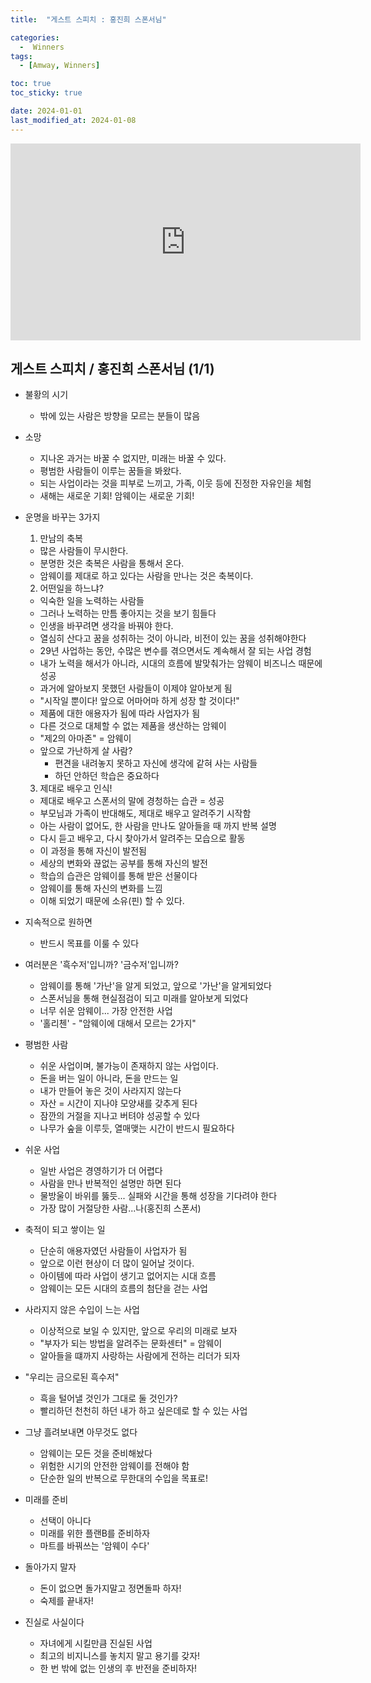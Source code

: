 ```yaml
---
title:  "게스트 스피치 : 홍진희 스폰서님" 

categories:
  -  Winners
tags:
  - [Amway, Winners]

toc: true
toc_sticky: true

date: 2024-01-01
last_modified_at: 2024-01-08
---
```


<iframe width="560" height="315" src="https://www.youtube.com/embed/aBM9cm7BSg8?si=wZ2CfufnGZqGm3KH" title="YouTube video player" frameborder="0" allow="accelerometer; autoplay; clipboard-write; encrypted-media; gyroscope; picture-in-picture; web-share" allowfullscreen></iframe>


## 게스트 스피치 / 홍진희 스폰서님 (1/1)
+ 불황의 시기
  - 밖에 있는 사람은 방향을 모르는 분들이 많음

+ 소망
  - 지나온 과거는 바꿀 수 없지만, 미래는 바꿀 수 있다.
  - 평범한 사람들이 이루는 꿈들을 봐왔다.
  - 되는 사업이라는 것을 피부로 느끼고, 가족, 이웃 등에 진정한 자유인을 체험
  - 새해는 새로운 기회! 암웨이는 새로운 기회!

+ 운명을 바꾸는 3가지
  1. 만남의 축복
    - 많은 사람들이 무시한다.
    - 분명한 것은 축복은 사람을 통해서 온다.
    - 암웨이를 제대로 하고 있다는 사람을 만나는 것은 축복이다.
  
  2. 어떤일을 하느냐?
    - 익숙한 일을 노력하는 사람들
    - 그러나 노력하는 만틈 좋아지는 것을 보기 힘들다
    - 인생을 바꾸려면 생각을 바꿔야 한다.
    - 열심히 산다고 꿈을 성취하는 것이 아니라, 비전이 있는 꿈을 성취해야한다
    - 29년 사업하는 동안, 수많은 변수를 겪으면서도 계속해서 잘 되는 사업 경험
    - 내가 노력을 해서가 아니라, 시대의 흐름에 발맞춰가는 암웨이 비즈니스 때문에 성공
    - 과거에 알아보지 못했던 사람들이 이제야 알아보게 됨
    - "시작일 뿐이다! 앞으로 어마어마 하게 성장 할 것이다!"
    - 제품에 대한 애용자가 됨에 따라 사업자가 됨
    - 다른 것으로 대체할 수 없는 제품을 생산하는 암웨이
    - "제2의 아마존" = 암웨이
    - 앞으로 가난하게 살 사람?
      - 편견을 내려놓지 못하고 자신에 생각에 같혀 사는 사람들
      - 하던 안하던 학습은 중요하다

  3. 제대로 배우고 인식!
    - 제대로 배우고 스폰서의 말에 경청하는 습관 = 성공
    - 부모님과 가족이 반대해도, 제대로 배우고 알려주기 시작함
    - 아는 사람이 없어도, 한 사람을 만나도 알아들을 때 까지 반복 설명
    - 다시 듣고 배우고, 다시 찾아가서 알려주는 모습으로 활동
    - 이 과정을 통해 자신이 발전됨
    - 세상의 변화와 끊없는 공부를 통해 자신의 발전
    - 학습의 습관은 암웨이를 통해 받은 선물이다
    - 암웨이를 통해 자신의 변화를 느낌
    - 이해 되었기 때문에 소유(핀) 할 수 있다.

+ 지속적으로 원하면
  - 반드시 목표를 이룰 수 있다

+ 여러분은 '흑수저'입니까? '금수저'입니까?
  - 암웨이를 통해 '가난'을 알게 되었고, 앞으로 '가난'을 알게되었다
  - 스폰서님을 통해 현실점검이 되고 미래를 알아보게 되었다
  - 너무 쉬운 암웨이... 가장 안전한 사업
  - '홀리첸' - "암웨이에 대해서 모르는 2가지"

+ 평범한 사람
  - 쉬운 사업이며, 불가능이 존재하지 않는 사업이다.
  - 돈을 버는 일이 아니라, 돈을 만드는 일
  - 내가 만들어 놓은 것이 사라지지 않는다
  - 자산 = 시간이 지나야 모양새를 갖추게 된다
  - 잠깐의 거절을 지나고 버텨야 성공할 수 있다
  - 나무가 숲을 이루듯, 열매맺는 시간이 반드시 필요하다

+ 쉬운 사업
  - 일반 사업은 경영하기가 더 어렵다
  - 사람을 만나 반복적인 설명만 하면 된다
  - 물방울이 바위를 뚫듯... 실패와 시간을 통해 성장을 기다려야 한다
  - 가장 많이 거절당한 사람...나(홍진희 스폰서)

+ 축적이 되고 쌓이는 일
  - 단순히 애용자였던 사람들이 사업자가 됨
  - 앞으로 이런 현상이 더 많이 일어날 것이다.
  - 아이템에 따라 사업이 생기고 없어지는 시대 흐름
  - 암웨이는 모든 시대의 흐름의 첨단을 걷는 사업

+ 사라지지 않은 수입이 느는 사업
  - 이상적으로 보일 수 있지만, 앞으로 우리의 미래로 보자
  - "부자가 되는 방법을 알려주는 문화센터" = 암웨이
  - 알아들을 떄까지 사랑하는 사람에게 전하는 리더가 되자

+ "우리는 금으로된 흑수저"
  - 흑을 털어낼 것인가 그대로 둘 것인가?
  - 빨리하던 천천히 하던 내가 하고 싶은데로 할 수 있는 사업

+ 그냥 흘려보내면 아무것도 없다
  - 암웨이는 모든 것을 준비해놨다
  - 위험한 시기의 안전한 암웨이를 전해야 함
  - 단순한 일의 반복으로 무한대의 수입을 목표로!

+ 미래를 준비
  - 선택이 아니다
  - 미래를 위한 플랜B를 준비하자
  - 마트를 바꿔쓰는 '암웨이 수다'

+ 돌아가지 말자
  - 돈이 없으면 돌가지말고 정면돌파 하자!
  - 숙제를 끝내자!

+ 진실로 사실이다
  - 자녀에게 시킬만큼 진실된 사업
  - 최고의 비지니스를 놓치지 말고 용기를 갖자!
  - 한 번 밖에 없는 인생의 후 반전을 준비하자!
  